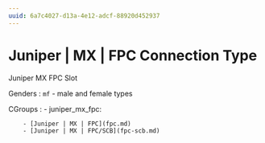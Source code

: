 ```yaml
---
uuid: 6a7c4027-d13a-4e12-adcf-88920d452937
---
```

# Juniper | MX | FPC Connection Type

Juniper MX FPC Slot

Genders
: `mf` - male and female types

CGroups
:   - juniper_mx_fpc:

        - [Juniper | MX | FPC](fpc.md)
        - [Juniper | MX | FPC/SCB](fpc-scb.md)
